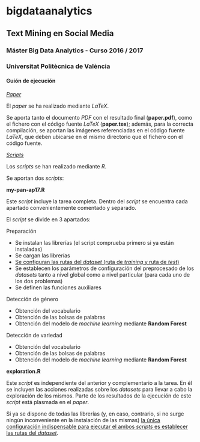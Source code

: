 # bigdataanalytics
## Text Mining en Social Media
### Máster Big Data Analytics - Curso 2016 / 2017
### Universitat Politècnica de València

#### Guión de ejecución

<u>_Paper_</u>

El _paper_ se ha realizado mediante _LaTeX_.

Se aporta tanto el documento _PDF_ con el resultado final (**paper.pdf**), como el fichero con el código fuente _LaTeX_ (**paper.tex**); además, para la correcta compilación, se aportan las imágenes referenciadas en el código fuente _LaTeX_, que deben ubicarse en el mismo directorio que el fichero con el código fuente.

<u>_Scripts_</u>

Los _scripts_ se han realizado mediante _R_.

Se aportan dos _scripts_:

**my-pan-ap17.R**

Este _script_ incluye la tarea completa. Dentro del _script_ se encuentra cada apartado convenientemente comentado y separado.

El _script_ se divide en 3 apartados:

Preparación

- Se instalan las librerías (el script comprueba primero si ya están instaladas)
- Se cargan las librerías
- <u>Se configuran las rutas del _dataset_ (ruta de _training_ y ruta de _test_)</u>
- Se establecen los parámetros de configuración del preprocesado de los _datasets_ tanto a nivel global como a nivel particular (para cada uno de los dos problemas)
- Se definen las funciones auxiliares

Detección de género

- Obtención del vocabulario
- Obtención de las bolsas de palabras
- Obtención del modelo de _machine learning_ mediante **Random Forest**

Detección de variedad

- Obtención del vocabulario
- Obtención de las bolsas de palabras
- Obtención del modelo de _machine learning_ mediante **Random Forest**


**exploration.R**

Este _script_ es independiente del anterior y complementario a la tarea. En él se incluyen las acciones realizadas sobre los _datasets_ para llevar a cabo la exploración de los mismos.
Parte de los resultados de la ejecución de este _script_ está plasmada en el _paper_.

Si ya se dispone de todas las librerías (y, en caso, contrario, si no surge ningún inconveniente en la instalación de las mismas) <u>la única configuración indispensable para ejecutar el ambos _scripts_ es establecer las rutas del _dataset_</u>.
